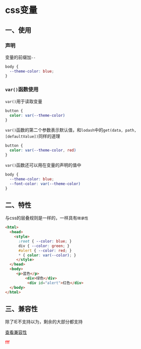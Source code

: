 # css变量

## 一、使用

### 声明

变量的前缀加`--`

```css
body {
  --theme-color: blue;
}
```



### `var()`函数使用

`var()`用于读取变量

```css
button {
  color: var(--theme-color)
}
```

`var()`函数的第二个参数表示默认值，和`lodash`中的`get(data, path, [defaultValue])`同样的道理

```css
button {
  color: var(--theme-color, red)
}
```

`var()`函数还可以用在变量的声明的值中

```css
body {
  --theme-color: blue;
  --font-color: var(--theme-color)
}
```



## 二、特性

与css的层叠规则是一样的，一样具有`继承性`

```html
<html>
  <head>
    <style>
      :root { --color: blue; }
      div { --color: green; }
      #alert { --color: red; }
      * { color: var(--color); }
     </style>
  </head>
  <body>
     <p>蓝色</p>
		 <div>绿色</div>
		  <div id="alert">红色</div>
  </body>
</html>

```


## 三、兼容性

除了IE不支持以为，剩余的大部分都支持

[查看兼容性](https://www.caniuse.com/#search=var())


<a style="color: red">fff</a>



